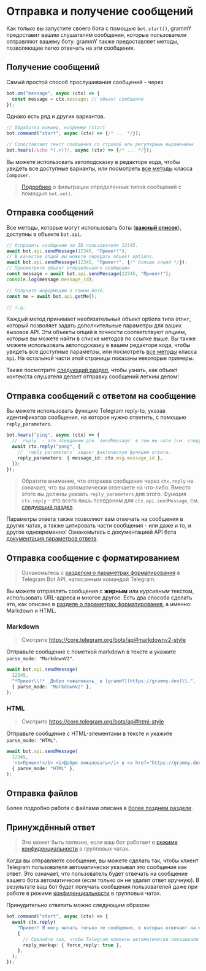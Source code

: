 # Отправка и получение сообщений

Как только вы запустите своего бота с помощью `bot.start()`, grammY предоставит
вашим слушателям сообщения, которые пользователи отправляют вашему боту. grammY
также предоставляет методы, позволяющие легко отвечать на эти сообщения.

## Получение сообщений

Самый простой способ прослушивания сообщений - через

```ts
bot.on("message", async (ctx) => {
  const message = ctx.message; // объект сообщения
});
```

Однако есть ряд и других вариантов.

```ts
// Обработка команд, например /start
bot.command("start", async (ctx) => {/* ... */});

// Сопоставляет текст сообщения со строкой или регулярным выражением.
bot.hears(/echo *(.+)?/, async (ctx) => {/* ... */});
```

Вы можете использовать автоподсказку в редакторе кода, чтобы увидеть все
доступные варианты, или посмотреть [все методы](/ref/core/composer) класса
`Composer`.

> [Подробнее](./filter-queries) о фильтрации определенных типов сообщений с
> помощью `bot.on()`.

## Отправка сообщений

Все методы, которые могут использовать боты
(**[важный список](https://core.telegram.org/bots/api#available-methods)**),
доступны в объекте `bot.api`.

```ts
// Отправить сообщению по ID пользователя 12345.
await bot.api.sendMessage(12345, "Привет!");
// В качестве опций вы можете передать объект options.
await bot.api.sendMessage(12345, "Привет!", {/* больше опций */});
// Просмотрите объект отправленного сообщения
const message = await bot.api.sendMessage(12345, "Привет!");
console.log(message.message_id);

// Получите информацию о самом боте.
const me = await bot.api.getMe();

// т.д.
```

Каждый метод принимает необязательный объект options типа `Other`, который
позволяет задать дополнительные параметры для ваших вызовов API. Эти объекты
опций в точности соответствуют опциям, которые вы можете найти в списке методов
по ссылке выше. Вы также можете использовать автоподсказку в вашем редакторе
кода, чтобы увидеть все доступные параметры, или посмотреть
[все методы](/ref/core/api) класса `Api`. На остальной части этой страницы
показаны некоторые примеры.

Также посмотрите [следующий раздел](./context), чтобы узнать, как объект
контекста слушателя делает отправку сообщений легким делом!

## Отправка сообщений с ответом на сообщение

Вы можете использовать функцию Telegram reply-to, указав идентификатор
сообщения, на которое нужно ответить, с помощью `reply_parameters`.

```ts
bot.hears("ping", async (ctx) => {
  // `reply` - это псевдоним для `sendMessage` в том же чате (см. следующий раздел).
  await ctx.reply("pong", {
    // `reply_parameters` задает фактическую функцию ответа.
    reply_parameters: { message_id: ctx.msg.message_id },
  });
});
```

> Обратите внимание, что отправка сообщения через `ctx.reply` не означает, что
> вы автоматически отвечаете на что-либо. Вместо этого вы должны указать
> `reply_parameters` для этого. Функция `ctx.reply` - это всего лишь псевдоним
> для `ctx.api.sendMessage`, см.
> [следующий раздел](./context#доступные-деиствия).

Параметры ответа также позволяют вам отвечать на сообщения в других чатах, а
также цитировать части сообщения - или даже и то, и другое одновременно!
Ознакомьтесь с документацией API бота
[документация параметров ответа](https://core.telegram.org/bots/api#replyparameters).

## Отправка сообщение с форматированием

> Ознакомьтесь с
> [разделом о параметрах форматирования](https://core.telegram.org/bots/api#formatting-options)
> в Telegram Bot API, написанным командой Telegram.

Вы можете отправлять сообщения с **жирным** или _курсивным_ текстом,
использовать URL-адреса и многое другое. Есть два способа сделать это, как
описано в
[разделе о параметрах форматирования](https://core.telegram.org/bots/api#formatting-options),
а именно: Markdown и HTML.

### Markdown

> Смотрите <https://core.telegram.org/bots/api#markdownv2-style>

Отправьте сообщение с пометкой markdown в тексте и укажите
`parse_mode: "MarkdownV2"`.

```ts
await bot.api.sendMessage(
  12345,
  "*Привет\\!* _Добро пожаловать_ в [grammY](https://grammy.dev)\\.",
  { parse_mode: "MarkdownV2" },
);
```

### HTML

> Смотрите <https://core.telegram.org/bots/api#html-style>

Отправьте сообщение с HTML-элементами в тексте и укажите `parse_mode: "HTML"`.

```ts
await bot.api.sendMessage(
  12345,
  '<b>Привет!</b> <i>Добро пожаловать</i> в <a href="https://grammy.dev">grammY</a>.',
  { parse_mode: "HTML" },
);
```

## Отправка файлов

Более подробно работа с файлами описана в
[более позднем разделе](./files#отправка-фаилов).

## Принуждённый ответ

> Это может быть полезно, если ваш бот работает в
> [режиме конфиденциальности](https://core.telegram.org/bots/features#privacy-mode)
> в групповых чатах.

Когда вы отправляете сообщение, вы можете сделать так, чтобы клиент Telegram
пользователя автоматически указывал это сообщение как ответ. Это означает, что
пользователь будет отвечать на сообщение вашего бота автоматически (если только
он не удалит ответ вручную). В результате ваш бот будет получать сообщения
пользователей даже при работе в режиме
[конфиденциальности](https://core.telegram.org/bots/features#privacy-mode) в
групповых чатах.

Принудительно ответить можно следующим образом:

```ts
bot.command("start", async (ctx) => {
  await ctx.reply(
    "Привет! Я могу читать только те сообщения, в которых отвечают на мои сообщения!",
    {
      // Сделайте так, чтобы Telegram клиенты автоматически показывали пользователю интерфейс ответа.
      reply_markup: { force_reply: true },
    },
  );
});
```
